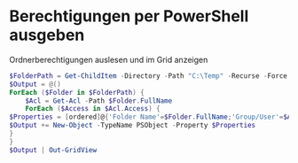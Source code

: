 # Berechtigungen per PowerShell ausgeben

Ordnerberechtigungen auslesen und im Grid anzeigen

```powershell
$FolderPath = Get-ChildItem -Directory -Path "C:\Temp" -Recurse -Force -Depth 0
$Output = @()
ForEach ($Folder in $FolderPath) {
    $Acl = Get-Acl -Path $Folder.FullName
    ForEach ($Access in $Acl.Access) {
$Properties = [ordered]@{'Folder Name'=$Folder.FullName;'Group/User'=$Access.IdentityReference;'Permissions'=$Access.FileSystemRights;'Inherited'=$Access.IsInherited}
$Output += New-Object -TypeName PSObject -Property $Properties            
}
}
$Output | Out-GridView
```
